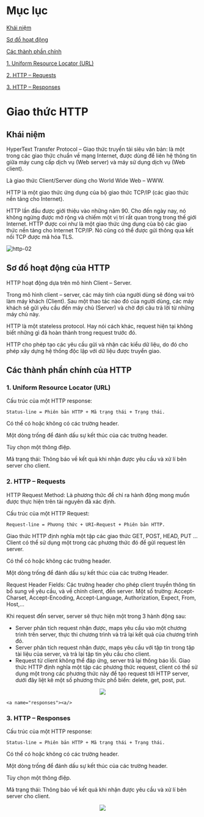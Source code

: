# Mục lục

[Khái niệm](#khainiem)

[Sơ đồ hoạt động](#sodo)

[Các thành phần chính](#thanhphan)

  [1. Uniform Resource Locator (URL)](#url)
  
  [2. HTTP – Requests](#requests)
  
  [3. HTTP – Responses](#responses)

# Giao thức HTTP 

<a name="khainiem"><a/>
## Khái niệm
HyperText Transfer Protocol – Giao thức truyền tải siêu văn bản: là một trong các giao thức chuẩn về mạng Internet, được dùng để liên hệ thông tin giữa máy cung cấp dịch vụ (Web server) và máy sử dụng dịch vụ (Web client).

Là giao thức Client/Server dùng cho World Wide Web – WWW.

HTTP là một giao thức ứng dụng của bộ giao thức TCP/IP (các giao thức nền tảng cho Internet).

HTTP lần đầu được giới thiệu vào những năm 90. Cho đến ngày nay, nó không ngừng được mở rộng và chiếm một vị trí rất quan trọng trong thế giới Internet. HTTP được coi như là một giao thức ứng dụng của bộ các giao thức nền tảng cho Internet TCP/IP. Nó cũng có thể được gửi thông qua kết nối TCP được mã hóa TLS.
  
![http-02](https://user-images.githubusercontent.com/111716161/186067978-1ff23cd1-a33c-4f5f-96bf-04c9b4700134.png)

<a name="sodo"></a>
## Sơ đồ hoạt động của HTTP
HTTP hoạt động dựa trên mô hình Client – Server.

Trong mô hình client – server, các máy tính của người dùng sẽ đóng vai trò làm máy khách (Client). Sau một thao tác nào đó của người dùng, các máy khách sẽ gửi yêu cầu đến máy chủ (Server) và chờ đợi câu trả lời từ những máy chủ này.

HTTP là một stateless protocol. Hay nói cách khác, request hiện tại không biết những gì đã hoàn thành trong request trước đó.

HTTP cho phép tạo các yêu cầu gửi và nhận các kiểu dữ liệu, do đó cho phép xây dựng hệ thống độc lập với dữ liệu được truyển giao.
 
<a name="thanhphan"></a>
## Các thành phần chính của HTTP

<a name="url"><a/>
### 1. Uniform Resource Locator (URL)
Cấu trúc của một HTTP response:
```
Status-line = Phiên bản HTTP + Mã trạng thái + Trạng thái.
```
Có thể có hoặc không có các trường header.

Một dòng trống để đánh dấu sự kết thúc của các trường header.

Tùy chọn một thông điệp.

Mã trạng thái: Thông báo về kết quả khi nhận được yêu cầu và xử lí bên server cho client.

  <a name="requests"><a/>
### 2. HTTP – Requests
HTTP Request Method: Là phương thức để chỉ ra hành động mong muốn được thực hiện trên tài nguyên đã xác định.

Cấu trúc của một HTTP Request:
```
Request-line = Phương thức + URI–Request + Phiên bản HTTP.
```
Giao thức HTTP định nghĩa một tập các giao thức GET, POST, HEAD, PUT … Client có thể sử dụng một trong các phương thức đó để gửi request lên server.

Có thể có hoặc không các trường header.

Một dòng trống để đánh dấu sự kết thúc của các trường Header.

Request Header Fields: Các trường header cho phép client truyền thông tin bổ sung về yêu cầu, và về chính client, đến server. Một số trường: Accept-Charset, Accept-Encoding, Accept-Language, Authorization, Expect, From, Host,…

Khi request đến server, server sẽ thực hiện một trong 3 hành động sau:
- Server phân tích request nhận được, maps yêu cầu vào một chương trình trên server, thực thi chương trình và trả lại kết quả của chương trình đó.
- Server phân tích request nhận được, maps yêu cầu với tập tin trong tập tài liệu của server, và trả lại tập tin yêu cầu cho client.
- Request từ client không thể đáp ứng, server trả lại thông báo lỗi.
Giao thức HTTP định nghĩa một tập các phương thức request, client có thể sử dụng một trong các phương thức này để tạo request tới HTTP server, dưới đây liệt kê một số phương thức phổ biến: delete, get, post, put.
    
<p align="center">
  <img src ="https://user-images.githubusercontent.com/111716161/186068294-9256d038-b326-48d5-9790-bd2fd1607b3d.png"/>
    </p>
    
    <a name="responses"><a/>
### 3. HTTP – Responses
Cấu trúc của một HTTP response:
```
Status-line = Phiên bản HTTP + Mã trạng thái + Trạng thái.
```
Có thể có hoặc không có các trường header.

Một dòng trống để đánh dấu sự kết thúc của các trường header.

Tùy chọn một thông điệp.

Mã trạng thái: Thông báo về kết quả khi nhận được yêu cầu và xử lí bên server cho client.
          
<p align="center">
  <img src ="https://user-images.githubusercontent.com/111716161/186068600-0a9634d2-b4ed-486b-b4fe-74d2d67155be.png"/>
    </p>
